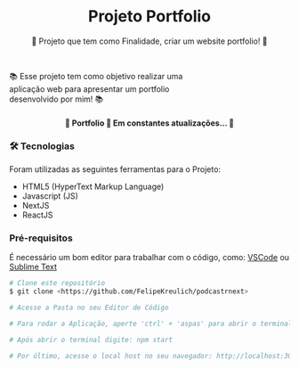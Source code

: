 <h1 align="center">Projeto Portfolio</h1>

<p align="center">📰 Projeto que tem como Finalidade, criar um website portfolio! 🚀</p>

<br>

<p align="left">
  📚 Esse projeto tem como objetivo realizar uma 
  <br>
  aplicação web para apresentar um portfolio
  <br>
  desenvolvido por mim! 📚
</p>

<h4 align="center"> 
	🚧  Portfolio 🚀 Em constantes atualizações...  🚧
</h4>

### 🛠 Tecnologias

Foram utilizadas as seguintes ferramentas para o Projeto:

- HTML5 (HyperText Markup Language)
- Javascript (JS)
- NextJS
- ReactJS


### Pré-requisitos

É necessário um bom editor para trabalhar com o código, como: [VSCode](https://code.visualstudio.com/) ou [Sublime Text](https://www.sublimetext.com/)

```bash
# Clone este repositório
$ git clone <https://github.com/FelipeKreulich/podcastrnext>

# Acesse a Pasta no seu Editor de Código

# Para rodar a Aplicação, aperte 'ctrl' + 'aspas' para abrir o terminal

# Após abrir o terminal digite: npm start

# Por último, acesse o local host no seu navegador: http://localhost:3000
```
